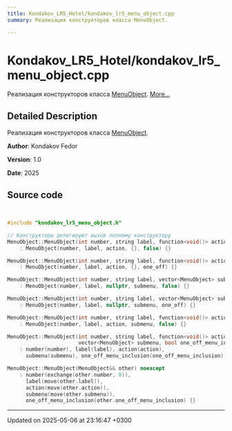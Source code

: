 ```yaml
---
title: Kondakov_LR5_Hotel/kondakov_lr5_menu_object.cpp
summary: Реализация конструкторов класса MenuObject. 

---
```


# Kondakov_LR5_Hotel/kondakov_lr5_menu_object.cpp

Реализация конструкторов класса [MenuObject](Classes/class_menu_object.md).  [More...](#detailed-description)

## Detailed Description

Реализация конструкторов класса [MenuObject](Classes/class_menu_object.md). 

**Author**: Kondakov Fedor 

**Version**: 1.0 

**Date**: 2025 



## Source code

```cpp


#include "kondakov_lr5_menu_object.h"

// Конструкторы делегируют вызов полному конструктору
MenuObject::MenuObject(int number, string label, function<void()> action)
    : MenuObject(number, label, action, {}, false) {}

MenuObject::MenuObject(int number, string label, function<void()> action, bool one_off)
    : MenuObject(number, label, action, {}, one_off) {}

MenuObject::MenuObject(int number, string label, vector<MenuObject> submenu)
    : MenuObject(number, label, nullptr, submenu, false) {}

MenuObject::MenuObject(int number, string label, vector<MenuObject> submenu, bool one_off)
    : MenuObject(number, label, nullptr, submenu, one_off) {}

MenuObject::MenuObject(int number, string label, function<void()> action, vector<MenuObject> submenu)
    : MenuObject(number, label, action, submenu, false) {}

MenuObject::MenuObject(int number, string label, function<void()> action,
                       vector<MenuObject> submenu, bool one_off_menu_inclusion)
    : number(number), label(label), action(action),
      submenu(submenu), one_off_menu_inclusion(one_off_menu_inclusion) {}

MenuObject::MenuObject(MenuObject&& other) noexcept
    : number(exchange(other.number, 0)),
      label(move(other.label)),
      action(move(other.action)),
      submenu(move(other.submenu)),
      one_off_menu_inclusion(other.one_off_menu_inclusion) {}
```


-------------------------------

Updated on 2025-05-06 at 23:16:47 +0300
